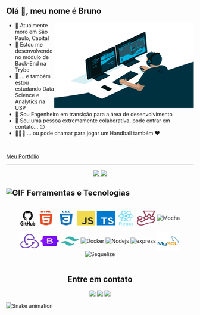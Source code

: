 ## Olá 👋, meu nome é Bruno

<img align="right" alt="GIF" src="https://raw.githubusercontent.com/brunofeu/brunofeu/main/code.gif"  width="375px" height="230" /></a>

- :house_with_garden:	Atualmente moro em São Paulo, Capital
- 🌱 Estou me desenvolvendo no módulo de Back-End na Trybe
- 🎲 ... e também estou estudando Data Science e Analytics na USP
- :closed_book: Sou Engenheiro em transição para a área de desenvolvimento
- 👯 Sou uma pessoa extremamente colaborativa, pode entrar em contato... :wink:
- 🤾🇧🇷 ... ou pode chamar para jogar um Handball também ❤️
<br>

  [Meu Portfólio](https://brunofeu.github.io/) 
  
  ---


  <div align="center">
    <a href="https://github.com/brunofeu">
      <img  height="160em" src="https://github-readme-stats.vercel.app/api?username=brunofeu&show_icons=true&theme=nightowl&include_all_commits=true&count_private=true"/>
      <img  height="160em" src="https://github-readme-stats.vercel.app/api/top-langs/?username=brunofeu&layout=compact&langs_count=7&theme=nightowl"/>
    </a>
  </div>

    



  <h2>
    <img
        alt="GIF"
        src="https://media.giphy.com/media/jSKBmKkvo2dPQQtsR1/giphy.gif"
        width="40"
      />
    </a>
    Ferramentas e Tecnologias
  </h2>

  <div  align="center">
    <div>
      <br>
      <img align="center" alt="github" height="40" width="40" src="https://github.com/devicons/devicon/blob/master/icons/github/github-original-wordmark.svg"> 
      <img align="center" alt="HTML" height="40" width="50" src="https://github.com/devicons/devicon/blob/master/icons/html5/html5-plain-wordmark.svg">
      <img align="center" alt="CSS" height="40" width="50" src="https://github.com/devicons/devicon/blob/master/icons/css3/css3-plain-wordmark.svg">
      <img align="center" alt="Js" height="40" width="50" src="https://raw.githubusercontent.com/devicons/devicon/master/icons/javascript/javascript-original.svg">
      <img align="center" alt="Ts" height="40" width="50" src="https://raw.githubusercontent.com/devicons/devicon/master/icons/typescript/typescript-original.svg">
      <img align="center" alt="React" height="40" width="50" src="https://raw.githubusercontent.com/devicons/devicon/master/icons/react/react-original-wordmark.svg">
      <img align="center" alt="Jest" height="40" width="50" src="https://github.com/devicons/devicon/blob/master/icons/jest/jest-plain.svg">
      <img align="center" alt="Mocha" height="40" width="50" src="https://cdn.jsdelivr.net/gh/devicons/devicon/icons/mocha/mocha-plain.svg">
      <br>
    </div>
    <div>
      <br>
      <img align="center" alt="Redux" height="40" width="50" src="https://raw.githubusercontent.com/devicons/devicon/master/icons/redux/redux-original.svg">
      <img align="center" alt="bootstrap" height="35" width="50" src="https://raw.githubusercontent.com/devicons/devicon/master/icons/bootstrap/bootstrap-original.svg">
      <img align="center" alt="tailwindcss" height="40" width="50" src="https://github.com/devicons/devicon/blob/master/icons/tailwindcss/tailwindcss-plain.svg">
      <img align="center" alt="Docker"  height="40" width="50" src="https://cdn.jsdelivr.net/gh/devicons/devicon/icons/docker/docker-plain-wordmark.svg">
      <img align="center" alt="Nodejs"  height="40" width="50" src="https://cdn.jsdelivr.net/gh/devicons/devicon/icons/nodejs/nodejs-original.svg">
      <img align="center" alt="express"  height="40" width="50" src="https://cdn.jsdelivr.net/gh/devicons/devicon/icons/express/express-original.svg">
      <img align="center" alt="mysql"  height="50" width="60" src="https://raw.githubusercontent.com/devicons/devicon/master/icons/mysql/mysql-original-wordmark.svg">
      <img align="center" alt="Sequelize"  height="40" width="50" src="https://cdn.jsdelivr.net/gh/devicons/devicon/icons/sequelize/sequelize-original.svg">
      <br>
    </div>
  </div>
  <br>


  
  <h2 align="center"> Entre em contato </h2>
  
 <div align="center"> 
  <a href="https://www.linkedin.com/in/brunofeu" target="_blank"><img src="https://img.shields.io/badge/LinkedIn-0077B5?style=for-the-badge&logo=linkedin&logoColor=white" target="_blank"></a> 
  <a href="mailto:brunofeu89@gmail.com"><img src="https://img.shields.io/badge/Gmail-D14836?style=for-the-badge&logo=gmail&logoColor=white" target="_blank"></a>
  <a href="https://instagram.com/brunofeu" target="_blank"><img src="https://img.shields.io/badge/Instagram-E4405F?style=for-the-badge&logo=instagram&logoColor=white" target="_blank"></a>
 </div>
  
  
  
  
   
     
 
  ![Snake animation](https://github.com/brunofeu/brunofeu/blob/output/github-contribution-grid-snake.svg)
 



